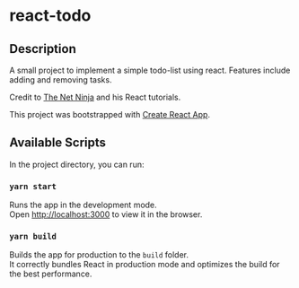 # react-todo

## Description

A small project to implement a simple todo-list using react. Features include adding and removing tasks.

Credit to [The Net Ninja](https://www.youtube.com/channel/UCW5YeuERMmlnqo4oq8vwUpg) and his React tutorials.

This project was bootstrapped with [Create React App](https://github.com/facebook/create-react-app).

## Available Scripts

In the project directory, you can run:

### `yarn start`

Runs the app in the development mode.<br />
Open [http://localhost:3000](http://localhost:3000) to view it in the browser.

### `yarn build`

Builds the app for production to the `build` folder.<br />
It correctly bundles React in production mode and optimizes the build for the best performance.
